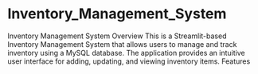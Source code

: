 # Inventory_Management_System
Inventory Management System  Overview  This is a Streamlit-based Inventory Management System that allows users to manage and track inventory using a MySQL database. The application provides an intuitive user interface for adding, updating, and viewing inventory items.  Features

